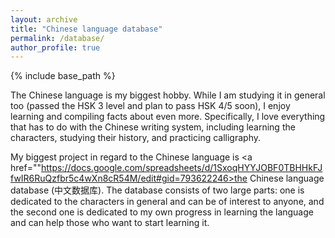 ```yaml
---
layout: archive
title: "Chinese language database"
permalink: /database/
author_profile: true
---
```


{% include base_path %}

The Chinese language is my biggest hobby. While I am studying it in general too (passed the HSK 3 level and plan to pass HSK 4/5 soon),
I enjoy learning and compiling facts about even more. Specifically, I love everything that has to do with the Chinese
writing system, including learning the characters, studying their history, and practicing calligraphy. 

My biggest project in regard to the Chinese language is <a href=""https://docs.google.com/spreadsheets/d/1SxoqHYYJOBF0TBHHkFJfwIR6RuQzfbr5c4wXn8cR54M/edit#gid=793622246>the Chinese language database (中文数据库)</a>.
The database consists of two large parts: one is dedicated to the characters in general and can be of interest to anyone,
and the second one is dedicated to my own progress in learning the language and can help those who want to
start learning it.